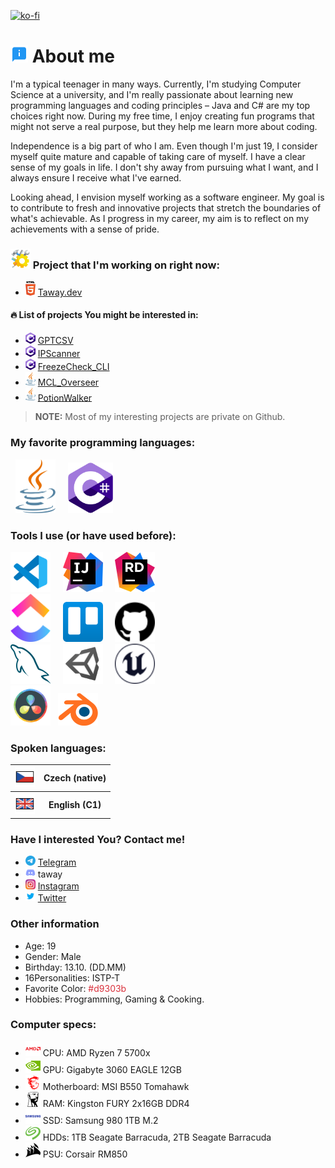 [![ko-fi](https://ko-fi.com/img/githubbutton_sm.svg)](https://ko-fi.com/P5P7MQCGJ)
# <img src="image/emoji/about.svg" width="28"> About me
I'm a typical teenager in many ways. Currently, I'm studying Computer Science at a university, and I'm really passionate about learning new programming languages and coding principles – Java and C# are my top choices right now. During my free time, I enjoy creating fun programs that might not serve a real purpose, but they help me learn more about coding.

Independence is a big part of who I am. Even though I'm just 19, I consider myself quite mature and capable of taking care of myself. I have a clear sense of my goals in life. I don't shy away from pursuing what I want, and I always ensure I receive what I've earned.

Looking ahead, I envision myself working as a software engineer. My goal is to contribute to fresh and innovative projects that stretch the boundaries of what's achievable. As I progress in my career, my aim is to reflect on my achievements with a sense of pride.
### <img src="image/emoji/construction.svg" width="32"> Project that I'm working on right now:
- <img src="image/programming_language/html.svg" width="16"> [Taway.dev](https://github.com/MysteriousTaway/Taway.dev)
#### :fire: List of projects You might be interested in:
- <img src="image/programming_language/csharp.svg" width="16"> [GPTCSV](https://github.com/MysteriousTaway/GPTCSV)
- <img src="image/programming_language/csharp.svg" width="16"> [IPScanner](https://github.com/MysteriousTaway/IPScanner)
- <img src="image/programming_language/csharp.svg" width="16"> [FreezeCheck_CLI](https://github.com/MysteriousTaway/FreezeCheck_CLI)
- <img src="image/programming_language/java.svg" width="16"> [MCL_Overseer](https://github.com/MysteriousTaway/MCL_Overseer)
- <img src="image/programming_language/java.svg" width="16"> [PotionWalker](https://github.com/MysteriousTaway/PotionWalker)
> **NOTE:** Most of my interesting projects are private on Github.

### My favorite programming languages:
&nbsp;
<img src="image/programming_language/java.svg" width="64" title="Java">
&nbsp;&nbsp;&nbsp;
<img src="image/programming_language/csharp.svg" width="72" title="C#">

### Tools I use (or have used before):
<img src="image/tool/vscode.svg" width="64" title="Visual Studio Code"> &nbsp;&nbsp;&nbsp; <img src="image/tool/idea.svg" width="64" title="IntelliJ Idea"> &nbsp;&nbsp;&nbsp; <img src="image/tool/rider.svg" width="64" title="JetBrains Rider"><br>
<img src="image/tool/clickup.svg" width="64" title="ClickUp"> &nbsp;&nbsp;&nbsp; <img src="image/tool/trello.svg" width="64" title="Trello"> &nbsp;&nbsp;&nbsp; <img src="image/tool/github.svg" width="64" title="Github"><br>
<img src="image/tool/mysql.svg" width="64" title="MySQL">&nbsp;&nbsp;&nbsp;&nbsp;&nbsp;<img src="image/tool/unity.svg" width="64" title="Unity Engine">&nbsp;&nbsp;&nbsp;&nbsp;&nbsp;<img src="image/tool/unreal.svg" width="64" title="Unreal Engine"><br>
<img src="image/tool/resolve.svg" width="64" title="DaVinci Resolve">&nbsp;&nbsp;&nbsp;<img src="image/tool/blender.svg" width="64" title="Blender">&nbsp;&nbsp;&nbsp;

### Spoken languages:
<table>
    <tr>
        <th><img src="image/emoji/czech_flag.svg" width="32"></th>
        <th>Czech (native)</th>
    </tr>
    <tr>
        <th><img src="image/emoji/uk_flag.svg" width="32"></th>
        <th>English (C1)</th>
    </tr>
</table>

### Have I interested You? **Contact me!**
- <img src="image/media/telegram.svg" width="16" title="Telegram"> [Telegram](https://t.me/mysterioustaway)
- <img src="image/media/discord.svg" width="16" title="Discord"> taway
- <img src="image/media/instagram.svg" width="16" title="Instagram"> [Instagram](https://www.instagram.com/mysterioustaway/)
- <img src="image/media/twitter.svg" width="16" title="Twitter"> [Twitter](https://twitter.com/MysteriousTaway)

### Other information
- Age: 19
- Gender: Male
- Birthday: 13.10. (DD.MM)
- 16Personalities: ISTP-T
- Favorite Color: <font style="color:#d9303b;"> #d9303b </font>
- Hobbies: Programming, Gaming & Cooking.

### Computer specs:
- <img src="image/specs/amd.svg" width="24" title="AMD"> CPU: AMD Ryzen 7 5700x  
- <img src="image/specs/nvidia.svg" width="24" title="Nvidia"> GPU: Gigabyte 3060 EAGLE 12GB
- <img src="image/specs/msi.svg" width="24" title="MSI"> Motherboard: MSI B550 Tomahawk  
- <img src="image/specs/kingston.svg" width="24" title="Kingston"> RAM: Kingston FURY 2x16GB DDR4  
- <img src="image/specs/samsung.svg" width="24" title="Samsung"> SSD: Samsung 980 1TB M.2  
- <img src="image/specs/seagate.svg" width="24" title="Seagate"> HDDs: 1TB Seagate Barracuda, 2TB Seagate Barracuda  
- <img src="image/specs/corsair.svg" width="24" title="Corsair"> PSU: Corsair RM850
